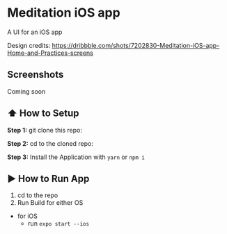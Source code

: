 # Meditation iOS app

A UI for an iOS app

Design credits: https://dribbble.com/shots/7202830-Meditation-iOS-app-Home-and-Practices-screens

## Screenshots

Coming soon

## :arrow_up: How to Setup

**Step 1:** git clone this repo:

**Step 2:** cd to the cloned repo:

**Step 3:** Install the Application with `yarn` or `npm i`

## :arrow_forward: How to Run App

1. cd to the repo
2. Run Build for either OS
  * for iOS
    * run `expo start --ios`